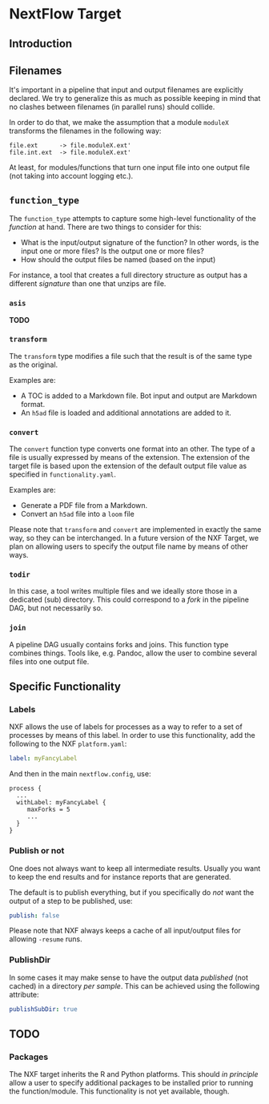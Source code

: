 # NextFlow Target

## Introduction

## Filenames

It's important in a pipeline that input and output filenames are explicitly declared. We try to generalize this as much as possible keeping in mind that no clashes between filenames (in parallel runs) should collide.

In order to do that, we make the assumption that a module `moduleX` transforms the filenames in the following way:

```
file.ext      -> file.moduleX.ext'
file.int.ext  -> file.moduleX.ext'
```

At least, for modules/functions that turn one input file into one output file (not taking into account logging etc.).

## `function_type`

The `function_type` attempts to capture some high-level functionality of the _function_ at hand. There are two things to consider for this:

- What is the input/output signature of the function? In other words, is the input one or more files? Is the output one or more files?
- How should the output files be named (based on the input)

For instance, a tool that creates a full directory structure as output has a different _signature_ than one that unzips are file.

### `asis`

__TODO__

### `transform`

The `transform` type modifies a file such that the result is of the same type as the original.

Examples are:

- A TOC is added to a Markdown file. Bot input and output are Markdown format.
- An `h5ad` file is loaded and additional annotations are added to it.

### `convert`

The `convert` function type converts one format into an other. The type of a file is usually expressed by means of the extension. The extension of the target file is based upon the extension of the default output file value as specified in `functionality.yaml`.

Examples are:

- Generate a PDF file from a Markdown.
- Convert an `h5ad` file into a `loom` file

Please note that `transform` and `convert` are implemented in exactly the same way, so they can be interchanged.
In a future version of the NXF Target, we plan on allowing users to specify the output file name by means of other ways.

### `todir`

In this case, a tool writes multiple files and we ideally store those in a dedicated (sub) directory. This could correspond to a _fork_ in the pipeline DAG, but not necessarily so.

### `join`

A pipeline DAG usually contains forks and joins. This function type combines things. Tools like, e.g. Pandoc, allow the user to combine several files into one output file.

## Specific Functionality

### Labels

NXF allows the use of labels for processes as a way to refer to a set of processes by means of this label. In order to use this functionality, add the following to the NXF `platform.yaml`:

```yaml
label: myFancyLabel
```

And then in the main `nextflow.config`, use:

```
process {
  ...
  withLabel: myFancyLabel {
     maxForks = 5
     ...
  }
}
```

### Publish or not

One does not always want to keep all intermediate results. Usually you want to keep the end results and for instance reports that are generated.

The default is to publish everything, but if you specifically do _not_ want the output of a step to be published, use:

```yaml
publish: false
```

Please note that NXF always keeps a cache of all input/output files for allowing `-resume` runs.

### PublishDir

In some cases it may make sense to have the output data _published_ (not cached) in a directory _per sample_. This can be achieved using the following attribute:

```yaml
publishSubDir: true
```

## TODO

### Packages

The NXF target inherits the R and Python platforms. This should _in principle_ allow a user to specify additional packages to be installed prior to running the function/module. This functionality is not yet available, though.


